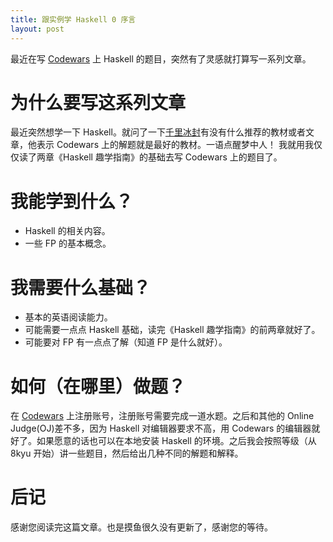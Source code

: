 ```yaml
---
title: 跟实例学 Haskell 0 序言
layout: post
---
```

最近在写 [Codewars](https://www.codewars.com/) 上 Haskell 的题目，突然有了灵感就打算写一系列文章。
<!--more-->
# 为什么要写这系列文章
最近突然想学一下 Haskell。就问了一下[千里冰封](https://ice1000.org/)有没有什么推荐的教材或者文章，他表示 Codewars 上的解题就是最好的教材。一语点醒梦中人！ 我就用我仅仅读了两章《Haskell 趣学指南》的基础去写 Codewars 上的题目了。
# 我能学到什么？
* Haskell 的相关内容。
* 一些 FP 的基本概念。

# 我需要什么基础？
* 基本的英语阅读能力。
* 可能需要一点点 Haskell 基础，读完《Haskell 趣学指南》的前两章就好了。
* 可能要对 FP 有一点点了解（知道 FP 是什么就好）。

# 如何（在哪里）做题？
在 [Codewars](https://www.codewars.com/) 上注册账号，注册账号需要完成一道水题。之后和其他的 Online Judge(OJ)差不多，因为 Haskell 对编辑器要求不高，用 Codewars 的编辑器就好了。如果愿意的话也可以在本地安装 Haskell 的环境。之后我会按照等级（从 8kyu 开始）讲一些题目，然后给出几种不同的解题和解释。
# 后记
感谢您阅读完这篇文章。也是摸鱼很久没有更新了，感谢您的等待。
